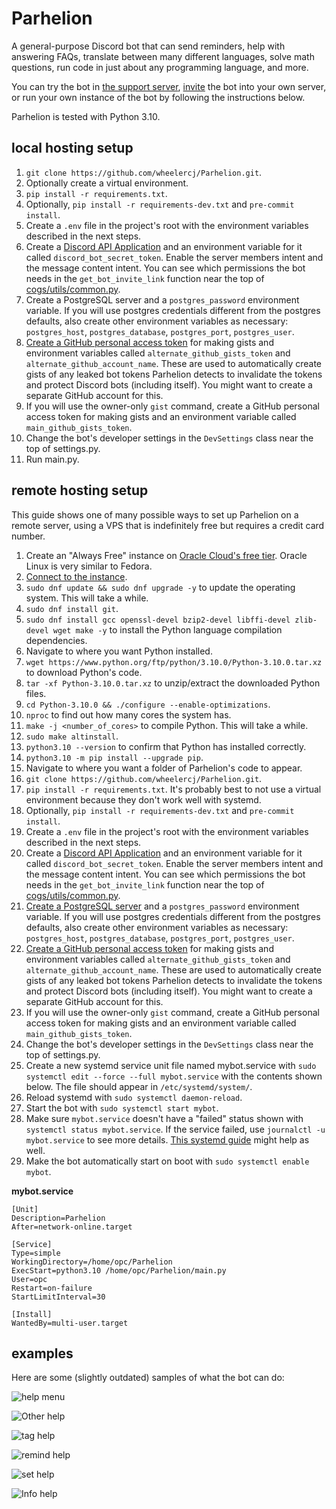# Parhelion

A general-purpose Discord bot that can send reminders, help with answering FAQs, translate between many different languages, solve math questions, run code in just about any programming language, and more.

You can try the bot in [the support server](https://discord.gg/mCqGhPJVcN), [invite](https://discord.com/oauth2/authorize?client_id=836071320328077332&scope=bot+applications.commands&permissions=2147740736) the bot into your own server, or run your own instance of the bot by following the instructions below.

Parhelion is tested with Python 3.10.

## local hosting setup

1. `git clone https://github.com/wheelercj/Parhelion.git`.
2. Optionally create a virtual environment.
3. `pip install -r requirements.txt`.
4. Optionally, `pip install -r requirements-dev.txt` and `pre-commit install`.
5. Create a `.env` file in the project's root with the environment variables described in the next steps.
6.  Create a [Discord API Application](https://discord.com/developers/applications) and an environment variable for it called `discord_bot_secret_token`. Enable the server members intent and the message content intent. You can see which permissions the bot needs in the `get_bot_invite_link` function near the top of [cogs/utils/common.py](https://github.com/wheelercj/Parhelion/blob/main/cogs/utils/common.py).
7.  Create a PostgreSQL server and a `postgres_password` environment variable. If you will use postgres credentials different from the postgres defaults, also create other environment variables as necessary: `postgres_host`, `postgres_database`, `postgres_port`, `postgres_user`.
8.  [Create a GitHub personal access token](https://gist.github.com/beep-boop-82197842/4255864be63966b8618e332d1df30619) for making gists and environment variables called `alternate_github_gists_token` and `alternate_github_account_name`. These are used to automatically create gists of any leaked bot tokens Parhelion detects to invalidate the tokens and protect Discord bots (including itself). You might want to create a separate GitHub account for this.
9.  If you will use the owner-only `gist` command, create a GitHub personal access token for making gists and an environment variable called `main_github_gists_token`.
10. Change the bot's developer settings in the `DevSettings` class near the top of settings.py.
11. Run main.py.

## remote hosting setup

This guide shows one of many possible ways to set up Parhelion on a remote server, using a VPS that is indefinitely free but requires a credit card number.

1. Create an "Always Free" instance on [Oracle Cloud's free tier](https://www.oracle.com/cloud/free/). Oracle Linux is very similar to Fedora.
2. [Connect to the instance](https://docs.oracle.com/en-us/iaas/Content/Compute/Tasks/accessinginstance.htm).
3. `sudo dnf update && sudo dnf upgrade -y` to update the operating system. This will take a while.
4. `sudo dnf install git`.
5. `sudo dnf install gcc openssl-devel bzip2-devel libffi-devel zlib-devel wget make -y` to install the Python language compilation dependencies.
6. Navigate to where you want Python installed.
7. `wget https://www.python.org/ftp/python/3.10.0/Python-3.10.0.tar.xz` to download Python's code.
8. `tar -xf Python-3.10.0.tar.xz` to unzip/extract the downloaded Python files.
9. `cd Python-3.10.0 && ./configure --enable-optimizations`.
10. `nproc` to find out how many cores the system has.
11. `make -j <number_of_cores>` to compile Python. This will take a while.
12. `sudo make altinstall`.
13. `python3.10 --version` to confirm that Python has installed correctly.
14. `python3.10 -m pip install --upgrade pip`.
15. Navigate to where you want a folder of Parhelion's code to appear.
16. `git clone https://github.com/wheelercj/Parhelion.git`.
17. `pip install -r requirements.txt`. It's probably best to not use a virtual environment because they don't work well with systemd.
18. Optionally, `pip install -r requirements-dev.txt` and `pre-commit install`.
19. Create a `.env` file in the project's root with the environment variables described in the next steps.
20. Create a [Discord API Application](https://discord.com/developers/applications) and an environment variable for it called `discord_bot_secret_token`. Enable the server members intent and the message content intent. You can see which permissions the bot needs in the `get_bot_invite_link` function near the top of [cogs/utils/common.py](https://github.com/wheelercj/Parhelion/blob/main/cogs/utils/common.py).
21. [Create a PostgreSQL server](https://docs.fedoraproject.org/en-US/quick-docs/postgresql/) and a `postgres_password` environment variable. If you will use postgres credentials different from the postgres defaults, also create other environment variables as necessary: `postgres_host`, `postgres_database`, `postgres_port`, `postgres_user`.
22. [Create a GitHub personal access token](https://gist.github.com/beep-boop-82197842/4255864be63966b8618e332d1df30619) for making gists and environment variables called `alternate_github_gists_token` and `alternate_github_account_name`. These are used to automatically create gists of any leaked bot tokens Parhelion detects to invalidate the tokens and protect Discord bots (including itself). You might want to create a separate GitHub account for this.
23. If you will use the owner-only `gist` command, create a GitHub personal access token for making gists and an environment variable called `main_github_gists_token`.
24. Change the bot's developer settings in the `DevSettings` class near the top of settings.py.
25. Create a new systemd service unit file named mybot.service with `sudo systemctl edit --force --full mybot.service` with the contents shown below. The file should appear in `/etc/systemd/system/`.
26. Reload systemd with `sudo systemctl daemon-reload`.
27. Start the bot with `sudo systemctl start mybot`.
28. Make sure `mybot.service` doesn't have a "failed" status shown with `systemctl status mybot.service`. If the service failed, use `journalctl -u mybot.service` to see more details. [This systemd guide](https://www.digitalocean.com/community/tutorials/systemd-essentials-working-with-services-units-and-the-journal) might help as well.
29. Make the bot automatically start on boot with `sudo systemctl enable mybot`.

**mybot.service**

```
[Unit]
Description=Parhelion
After=network-online.target

[Service]
Type=simple
WorkingDirectory=/home/opc/Parhelion
ExecStart=python3.10 /home/opc/Parhelion/main.py
User=opc
Restart=on-failure
StartLimitInterval=30

[Install]
WantedBy=multi-user.target
```

## examples

Here are some (slightly outdated) samples of what the bot can do:

![help menu](docs/help%20menu.png)

![Other help](docs/Other%20help.png)

![tag help](docs/tag%20help.png)

![remind help](docs/remind%20help.png)

![set help](docs/set%20help.png)

![Info help](docs/Info%20help.png)
